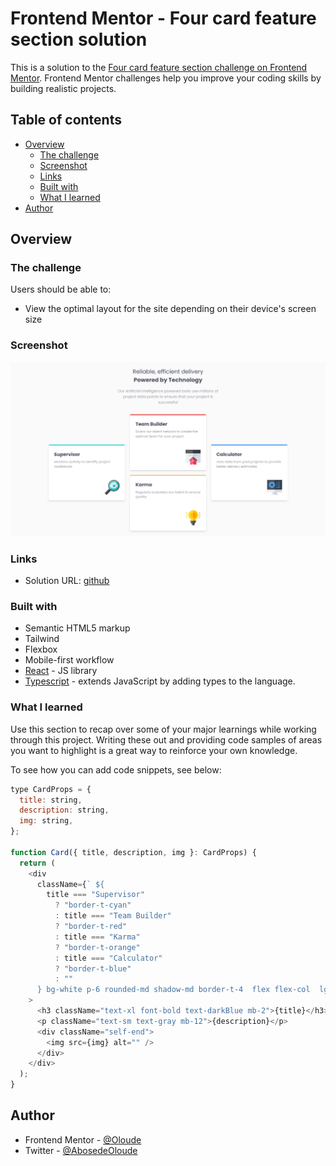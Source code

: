 # Frontend Mentor - Four card feature section solution

This is a solution to the [Four card feature section challenge on Frontend Mentor](https://www.frontendmentor.io/challenges/four-card-feature-section-weK1eFYK). Frontend Mentor challenges help you improve your coding skills by building realistic projects.

## Table of contents

- [Overview](#overview)
  - [The challenge](#the-challenge)
  - [Screenshot](#screenshot)
  - [Links](#links)
  - [Built with](#built-with)
  - [What I learned](#what-i-learned)
- [Author](#author)

## Overview

### The challenge

Users should be able to:

- View the optimal layout for the site depending on their device's screen size

### Screenshot

![preview](./public/preview.png)

### Links

- Solution URL: [github](https://github.com)

### Built with

- Semantic HTML5 markup
- Tailwind
- Flexbox
- Mobile-first workflow
- [React](https://reactjs.org/) - JS library
- [ Typescript](https://www.typescriptlang.org/) - extends JavaScript by adding types to the language.

### What I learned

Use this section to recap over some of your major learnings while working through this project. Writing these out and providing code samples of areas you want to highlight is a great way to reinforce your own knowledge.

To see how you can add code snippets, see below:

```js
type CardProps = {
  title: string,
  description: string,
  img: string,
};

function Card({ title, description, img }: CardProps) {
  return (
    <div
      className={` ${
        title === "Supervisor"
          ? "border-t-cyan"
          : title === "Team Builder"
          ? "border-t-red"
          : title === "Karma"
          ? "border-t-orange"
          : title === "Calculator"
          ? "border-t-blue"
          : ""
      } bg-white p-6 rounded-md shadow-md border-t-4  flex flex-col  lg:basis-1/3`}
    >
      <h3 className="text-xl font-bold text-darkBlue mb-2">{title}</h3>
      <p className="text-sm text-gray mb-12">{description}</p>
      <div className="self-end">
        <img src={img} alt="" />
      </div>
    </div>
  );
}
```

## Author

- Frontend Mentor - [@Oloude](https://www.frontendmentor.io/profile/Oloude)
- Twitter - [@AbosedeOloude](https://www.twitter.com/AbosedeOloude)
